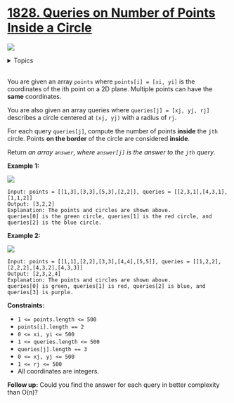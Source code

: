# [1828. Queries on Number of Points Inside a Circle](https://leetcode.cn/problems/queries-on-number-of-points-inside-a-circle/description/)

![](https://img.shields.io/badge/Difficulty-Easy-green.svg)

<details>
<summary>Topics</summary>

* [`Array`](https://leetcode.com/tag/array/)
* [`Math`](https://leetcode.com/tag/math/)

</details>
<br />

You are given an array `points` where `points[i] = [xi, yi]` is the coordinates of the ith point on a 2D plane. Multiple points can have the **same** coordinates.

You are also given an array queries where `queries[j] = [xj, yj, rj]` describes a circle centered at `(xj, yj)` with a radius of `rj`.

For each query `queries[j]`, compute the number of points **inside** the `jth` circle. Points **on the border** of the circle are considered **inside**.

Return *an array `answer`, where `answer[j]` is the answer to the `jth` query*. 

**Example 1:**

![](https://assets.leetcode.com/uploads/2021/03/25/chrome_2021-03-25_22-34-16.png)

    Input: points = [[1,3],[3,3],[5,3],[2,2]], queries = [[2,3,1],[4,3,1],[1,1,2]]
    Output: [3,2,2]
    Explanation: The points and circles are shown above.
    queries[0] is the green circle, queries[1] is the red circle, and queries[2] is the blue circle.

**Example 2:**

![](https://assets.leetcode.com/uploads/2021/03/25/chrome_2021-03-25_22-42-07.png)

    Input: points = [[1,1],[2,2],[3,3],[4,4],[5,5]], queries = [[1,2,2],[2,2,2],[4,3,2],[4,3,3]]
    Output: [2,3,2,4]
    Explanation: The points and circles are shown above.
    queries[0] is green, queries[1] is red, queries[2] is blue, and queries[3] is purple.
 

**Constraints:**

 + `1 <= points.length <= 500`
 + `points[i].length == 2`
 + `0 <= x​​​​​​i, y​​​​​​i <= 500`
 + `1 <= queries.length <= 500`
 + `queries[j].length == 3`
 + `0 <= xj, yj <= 500`
 + `1 <= rj <= 500`
 + All coordinates are integers.
 

**Follow up:** Could you find the answer for each query in better complexity than O(n)?
